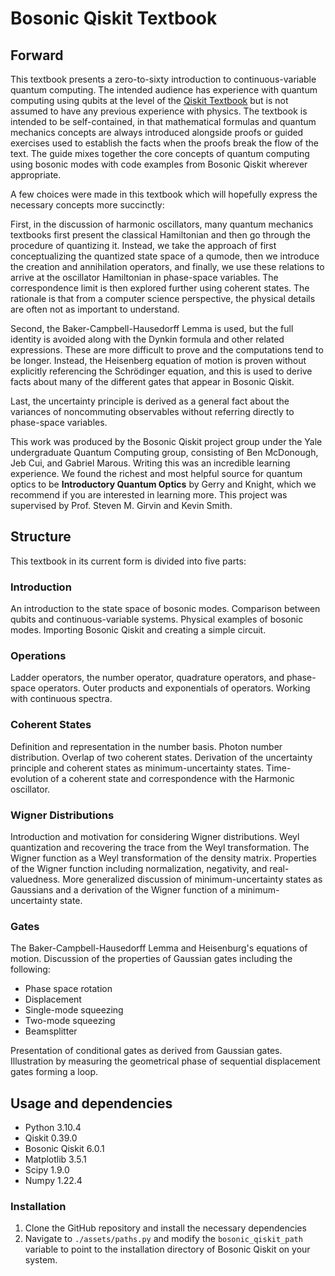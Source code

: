 # Bosonic Qiskit Textbook

## Forward
This textbook presents a zero-to-sixty introduction to continuous-variable quantum computing. The intended audience has experience with quantum computing using qubits at the level of the [Qiskit Textbook](https://qiskit.org/textbook/preface.html) but is not assumed to have any previous experience with physics. The textbook is intended to be self-contained, in that mathematical formulas and quantum mechanics concepts are always introduced alongside proofs or guided exercises used to establish the facts when the proofs break the flow of the text. The guide mixes together the core concepts of quantum computing using bosonic modes with code examples from Bosonic Qiskit wherever appropriate. 

A few choices were made in this textbook which will hopefully express the necessary concepts more succinctly:

First, in the discussion of harmonic oscillators, many quantum mechanics textbooks first present the classical Hamiltonian and then go through the procedure of quantizing it. Instead, we take the approach of first conceptualizing the quantized state space of a qumode, then we introduce the creation and annihilation operators, and finally, we use these relations to arrive at the oscillator Hamiltonian in phase-space variables. The correspondence limit is then explored further using coherent states. The rationale is that from a computer science perspective, the physical details are often not as important to understand. 

Second, the Baker-Campbell-Hausedorff Lemma is used, but the full identity is avoided along with the Dynkin formula and other related expressions. These are more difficult to prove and the computations tend to be longer. Instead, the Heisenberg equation of motion is proven without explicitly referencing the Schrödinger equation, and this is used to derive facts about many of the different gates that appear in Bosonic Qiskit.

Last, the uncertainty principle is derived as a general fact about the variances of noncommuting observables without referring directly to phase-space variables.

This work was produced by the Bosonic Qiskit project group under the Yale undergraduate Quantum Computing group, consisting of Ben McDonough, Jeb Cui, and Gabriel Marous. Writing this was an incredible learning experience. We found the richest and most helpful source for quantum optics to be **Introductory Quantum Optics** by Gerry and Knight, which we recommend if you are interested in learning more. This project was supervised by Prof. Steven M. Girvin and Kevin Smith.

## Structure
This textbook in its current form is divided into five parts:

### Introduction
An introduction to the state space of bosonic modes. Comparison between qubits and continuous-variable systems. Physical examples of bosonic modes. Importing Bosonic Qiskit and creating a simple circuit.

### Operations
Ladder operators, the number operator, quadrature operators, and phase-space operators. Outer products and exponentials of operators. Working with continuous spectra.

### Coherent States
Definition and representation in the number basis. Photon number distribution. Overlap of two coherent states. Derivation of the uncertainty principle and coherent states as minimum-uncertainty states. Time-evolution of a coherent state and correspondence with the Harmonic oscillator.

### Wigner Distributions
Introduction and motivation for considering Wigner distributions. Weyl quantization and recovering the trace from the Weyl transformation. The Wigner function as a Weyl transformation of the density matrix. Properties of the Wigner function including normalization, negativity, and real-valuedness. More generalized discussion of minimum-uncertainty states as Gaussians and a derivation of the Wigner function of a minimum-uncertainty state.

### Gates
The Baker-Campbell-Hausedorff Lemma and Heisenburg's equations of motion. Discussion of the properties of Gaussian gates including the following:

* Phase space rotation
* Displacement
* Single-mode squeezing
* Two-mode squeezing
* Beamsplitter

Presentation of conditional gates as derived from Gaussian gates. Illustration by measuring the geometrical phase of sequential displacement gates forming a loop.

## Usage and dependencies
* Python 3.10.4
* Qiskit 0.39.0
* Bosonic Qiskit 6.0.1
* Matplotlib 3.5.1
* Scipy 1.9.0
* Numpy 1.22.4

### Installation
1. Clone the GitHub repository and install the necessary dependencies
2. Navigate to `./assets/paths.py` and modify the `bosonic_qiskit_path` variable to point to the installation directory of Bosonic Qiskit on your system.
